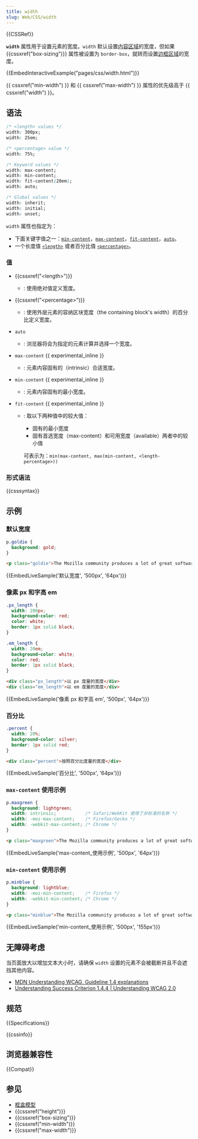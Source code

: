 ```yaml
---
title: width
slug: Web/CSS/width
---
```


{{CSSRef}}

**`width`** 属性用于设置元素的宽度。`width` 默认设置[内容区域](/zh-CN/docs/CSS/CSS_Box_Model/Introduction_to_the_CSS_box_model#content-area)的宽度，但如果 {{cssxref("box-sizing")}} 属性被设置为 `border-box`，就转而设置[边框区域](/zh-CN/docs/Web/CSS/CSS_Box_Model/Introduction_to_the_CSS_box_model#border-area)的宽度。

{{EmbedInteractiveExample("pages/css/width.html")}}

{{ cssxref("min-width") }} 和 {{ cssxref("max-width") }} 属性的优先级高于 {{ cssxref("width") }}。

## 语法

```css
/* <length> values */
width: 300px;
width: 25em;

/* <percentage> value */
width: 75%;

/* Keyword values */
width: max-content;
width: min-content;
width: fit-content(20em);
width: auto;

/* Global values */
width: inherit;
width: initial;
width: unset;
```

`width` 属性也指定为：

- 下面关键字值之一：[`min-content`](/zh-CN/docs/Web/CSS/width#min-content)，[`max-content`](/zh-CN/docs/Web/CSS/width#max-content)，[`fit-content`](/zh-CN/docs/Web/CSS/width#fit-content)，[`auto`](/zh-CN/docs/Web/CSS/width#auto)。
- 一个长度值 [`<length>`](/zh-CN/docs/Web/CSS/width#%3Clength%3E) 或者百分比值 [`<percentage>`](/zh-CN/docs/Web/CSS/width#%3Cpercentage%3E)。

### 值

- {{cssxref("&lt;length&gt;")}}
  - : 使用绝对值定义宽度。
- {{cssxref("&lt;percentage&gt;")}}
  - : 使用外层元素的容纳区块宽度（the containing block's width）的百分比定义宽度。
- `auto`
  - : 浏览器将会为指定的元素计算并选择一个宽度。
- `max-content` {{ experimental_inline }}
  - : 元素内容固有的（intrinsic）合适宽度。
- `min-content` {{ experimental_inline }}
  - : 元素内容固有的最小宽度。
- `fit-content` {{ experimental_inline }}

  - : 取以下两种值中的较大值：

    - 固有的最小宽度
    - 固有首选宽度（max-content）和可用宽度（available）两者中的较小值

    可表示为：`min(max-content, max(min-content, <length-percentage>))`

### 形式语法

{{csssyntax}}

## 示例

### 默认宽度

```css
p.goldie {
  background: gold;
}
```

```html
<p class="goldie">The Mozilla community produces a lot of great software.</p>
```

{{EmbedLiveSample('默认宽度', '500px', '64px')}}

### 像素 px 和字高 em

```css
.px_length {
  width: 200px;
  background-color: red;
  color: white;
  border: 1px solid black;
}

.em_length {
  width: 20em;
  background-color: white;
  color: red;
  border: 1px solid black;
}
```

```html
<div class="px_length">以 px 度量的宽度</div>
<div class="em_length">以 em 度量的宽度</div>
```

{{EmbedLiveSample('像素 px 和字高 em', '500px', '64px')}}

### 百分比

```css
.percent {
  width: 20%;
  background-color: silver;
  border: 1px solid red;
}
```

```html
<div class="percent">按照百分比度量的宽度</div>
```

{{EmbedLiveSample('百分比', '500px', '64px')}}

### `max-content` 使用示例

```css
p.maxgreen {
  background: lightgreen;
  width: intrinsic;           /* Safari/WebKit 使用了非标准的名称 */
  width: -moz-max-content;    /* Firefox/Gecko */
  width: -webkit-max-content; /* Chrome */
}
```

```html
<p class="maxgreen">The Mozilla community produces a lot of great software.</p>
```

{{EmbedLiveSample('max-content_使用示例', '500px', '64px')}}

### `min-content` 使用示例

```css
p.minblue {
  background: lightblue;
  width: -moz-min-content;    /* Firefox */
  width: -webkit-min-content; /* Chrome */
}
```

```html
<p class="minblue">The Mozilla community produces a lot of great software.</p>
```

{{EmbedLiveSample('min-content_使用示例', '500px', '155px')}}

## 无障碍考虑

当页面放大以增加文本大小时，请确保 `width` 设置的元素不会被截断并且不会遮挡其他内容。

- [MDN Understanding WCAG, Guideline 1.4 explanations](/zh-CN/docs/Web/Accessibility/Understanding_WCAG/Perceivable#Guideline_1.4_Make_it_easier_for_users_to_see_and_hear_content_including_separating_foreground_from_background)
- [Understanding Success Criterion 1.4.4 | Understanding WCAG 2.0](https://www.w3.org/TR/UNDERSTANDING-WCAG20/visual-audio-contrast-scale.html)

## 规范

{{Specifications}}

{{cssinfo}}

## 浏览器兼容性

{{Compat}}

## 参见

- [框盒模型](/zh-CN/docs/Web/CSS/CSS_Box_Model/Introduction_to_the_CSS_box_model)
- {{cssxref("height")}}
- {{cssxref("box-sizing")}}
- {{cssxref("min-width")}}
- {{cssxref("max-width")}}
